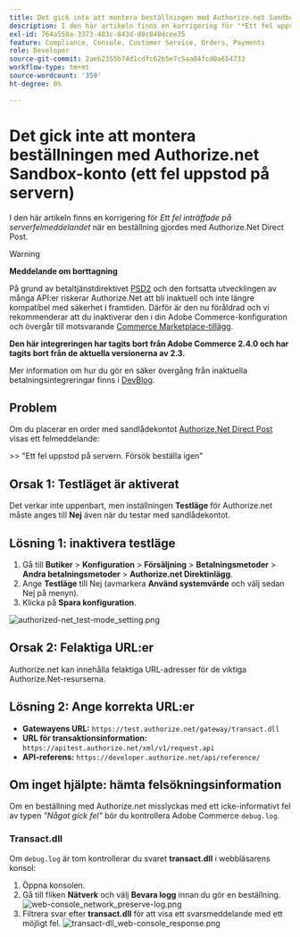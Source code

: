 ```yaml
---
title: Det gick inte att montera beställningen med Authorize.net Sandbox-konto (ett fel uppstod på servern)
description: I den här artikeln finns en korrigering för "*Ett fel uppstod på serverfelmeddelandet*" när en beställning skulle göras med Authorize.Net Direct Post.
exl-id: 764a550a-3373-483c-843d-d8c848dcee35
feature: Compliance, Console, Customer Service, Orders, Payments
role: Developer
source-git-commit: 2aeb2355b74d1cdfc62b5e7c5aa04fcd0a654733
workflow-type: tm+mt
source-wordcount: '359'
ht-degree: 0%

---
```


# Det gick inte att montera beställningen med Authorize.net Sandbox-konto (ett fel uppstod på servern)

I den här artikeln finns en korrigering för *Ett fel inträffade på serverfelmeddelandet* när en beställning gjordes med Authorize.Net Direct Post.

>[!WARNING]
>
>**Meddelande om borttagning**
>
>På grund av betaltjänstdirektivet [PSD2](https://experienceleague.adobe.com/sv/docs/commerce-admin/start/compliance/payments/compliance-payment-services-directive) och den fortsatta utvecklingen av många API:er riskerar Authorize.Net att bli inaktuell och inte längre kompatibel med säkerhet i framtiden. Därför är den nu föråldrad och vi rekommenderar att du inaktiverar den i din Adobe Commerce-konfiguration och övergår till motsvarande [Commerce Marketplace-tillägg](https://marketplace.magento.com/extensions.html).
>
>**Den här integreringen har tagits bort från Adobe Commerce 2.4.0 och har tagits bort från de aktuella versionerna av 2.3.**
>
>Mer information om hur du gör en säker övergång från inaktuella betalningsintegreringar finns i [DevBlog](https://community.magento.com/t5/Magento-DevBlog/Deprecation-of-Magento-core-payment-integrations/ba-p/426445).

## Problem

Om du placerar en order med sandlådekontot [Authorize.Net Direct Post](https://experienceleague.adobe.com/sv/docs/commerce-knowledge-base/kb/troubleshooting/payments/error-placing-order-with-authorize-net-sandbox-account-an-error-occurred-on-the-server) visas ett felmeddelande:

&#x200B;>>
&quot;Ett fel uppstod på servern. Försök beställa igen&quot;

## Orsak 1: Testläget är aktiverat

Det verkar inte uppenbart, men inställningen **Testläge** för Authorize.net måste anges till **Nej** även när du testar med sandlådekontot.

## Lösning 1: inaktivera testläge

1. Gå till **Butiker** > **Konfiguration** > **Försäljning** > **Betalningsmetoder** > **Andra betalningsmetoder** > **Authorize.net Direktinlägg**.
1. Ange **Testläge** till Nej (avmarkera **Använd systemvärde** och välj sedan Nej på menyn).
1. Klicka på **Spara konfiguration**.

![authorized-net_test-mode_setting.png](/help/troubleshooting/miscellaneous/assets/authorize-net_test-mode_setting.png)

## Orsak 2: Felaktiga URL:er

Authorize.net kan innehålla felaktiga URL-adresser för de viktiga Authorize.Net-resurserna.

## Lösning 2: Ange korrekta URL:er

* **Gatewayens URL:**   `https://test.authorize.net/gateway/transact.dll`
* **URL för transaktionsinformation:**   `https://apitest.authorize.net/xml/v1/request.api`
* **API-referens:**   `https://developer.authorize.net/api/reference/`

## Om inget hjälpte: hämta felsökningsinformation

Om en beställning med Authorize.net misslyckas med ett icke-informativt fel av typen *&quot;Något gick fel&quot;* bör du kontrollera Adobe Commerce `debug.log`.

### Transact.dll

Om `debug.log` är tom kontrollerar du svaret **transact.dll** i webbläsarens konsol:

1. Öppna konsolen.
1. Gå till fliken **Nätverk** och välj **Bevara logg** innan du gör en beställning.    ![web-console_network_preserve-log.png](assets/web-console_network_preserve-log.png)
1. Filtrera svar efter **transact.dll** för att visa ett svarsmeddelande med ett möjligt fel.    ![transact-dll_web-console_response.png](assets/transact-dll_web-console_response.png)
